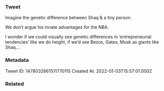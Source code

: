 ### Tweet
Imagine the genetic difference between Shaq &amp; a tiny person.

We don’t argue his innate advantages for the NBA.

I wonder if we could visually see genetic differences in ‘entrepreneurial tendencies’ like we do height, if we’d see Bezos, Gates, Musk as giants like Shaq…

### Metadata
Tweet ID: 1478032661511770115
Created At: 2022-01-03T15:57:01.000Z

### Related

